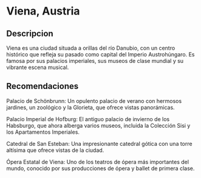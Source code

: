# Viena, Austria 

## Descripcion 
Viena es una ciudad situada a orillas del río Danubio, con un centro histórico que refleja su pasado como capital del Imperio Austrohúngaro. Es famosa por sus palacios imperiales, sus museos de clase mundial y su vibrante escena musical.

## Recomendaciones

Palacio de Schönbrunn: Un opulento palacio de verano con hermosos jardines, un zoológico y la Glorieta, que ofrece vistas panorámicas.

Palacio Imperial de Hofburg: El antiguo palacio de invierno de los Habsburgo, que ahora alberga varios museos, incluida la Colección Sisi y los Apartamentos Imperiales.

Catedral de San Esteban: Una impresionante catedral gótica con una torre altísima que ofrece vistas de la ciudad.

Ópera Estatal de Viena: Uno de los teatros de ópera más importantes del mundo, conocido por sus producciones de ópera y ballet de primera clase.

